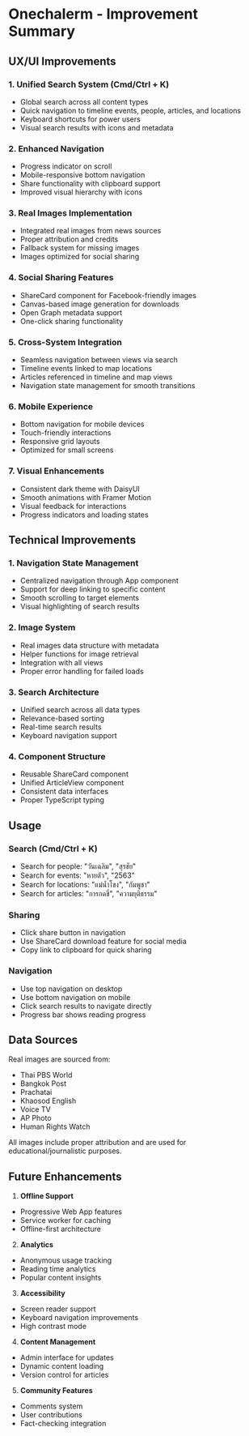 # Onechalerm - Improvement Summary

## UX/UI Improvements

### 1. **Unified Search System (Cmd/Ctrl + K)**
- Global search across all content types
- Quick navigation to timeline events, people, articles, and locations
- Keyboard shortcuts for power users
- Visual search results with icons and metadata

### 2. **Enhanced Navigation**
- Progress indicator on scroll
- Mobile-responsive bottom navigation
- Share functionality with clipboard support
- Improved visual hierarchy with icons

### 3. **Real Images Implementation**
- Integrated real images from news sources
- Proper attribution and credits
- Fallback system for missing images
- Images optimized for social sharing

### 4. **Social Sharing Features**
- ShareCard component for Facebook-friendly images
- Canvas-based image generation for downloads
- Open Graph metadata support
- One-click sharing functionality

### 5. **Cross-System Integration**
- Seamless navigation between views via search
- Timeline events linked to map locations
- Articles referenced in timeline and map views
- Navigation state management for smooth transitions

### 6. **Mobile Experience**
- Bottom navigation for mobile devices
- Touch-friendly interactions
- Responsive grid layouts
- Optimized for small screens

### 7. **Visual Enhancements**
- Consistent dark theme with DaisyUI
- Smooth animations with Framer Motion
- Visual feedback for interactions
- Progress indicators and loading states

## Technical Improvements

### 1. **Navigation State Management**
- Centralized navigation through App component
- Support for deep linking to specific content
- Smooth scrolling to target elements
- Visual highlighting of search results

### 2. **Image System**
- Real images data structure with metadata
- Helper functions for image retrieval
- Integration with all views
- Proper error handling for failed loads

### 3. **Search Architecture**
- Unified search across all data types
- Relevance-based sorting
- Real-time search results
- Keyboard navigation support

### 4. **Component Structure**
- Reusable ShareCard component
- Unified ArticleView component
- Consistent data interfaces
- Proper TypeScript typing

## Usage

### Search (Cmd/Ctrl + K)
- Search for people: "วันเฉลิม", "สุรชัย"
- Search for events: "หายตัว", "2563"
- Search for locations: "แม่น้ำโขง", "กัมพูชา"
- Search for articles: "การกดขี่", "ความยุติธรรม"

### Sharing
- Click share button in navigation
- Use ShareCard download feature for social media
- Copy link to clipboard for quick sharing

### Navigation
- Use top navigation on desktop
- Use bottom navigation on mobile
- Click search results to navigate directly
- Progress bar shows reading progress

## Data Sources

Real images are sourced from:
- Thai PBS World
- Bangkok Post
- Prachatai
- Khaosod English
- Voice TV
- AP Photo
- Human Rights Watch

All images include proper attribution and are used for educational/journalistic purposes.

## Future Enhancements

1. **Offline Support**
- Progressive Web App features
- Service worker for caching
- Offline-first architecture

2. **Analytics**
- Anonymous usage tracking
- Reading time analytics
- Popular content insights

3. **Accessibility**
- Screen reader support
- Keyboard navigation improvements
- High contrast mode

4. **Content Management**
- Admin interface for updates
- Dynamic content loading
- Version control for articles

5. **Community Features**
- Comments system
- User contributions
- Fact-checking integration